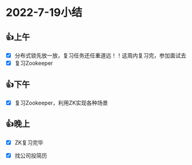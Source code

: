# 2022-7-19小结

## 👍上午

- [x] 分布式锁先放一放，复习任务还任重道远！！这周内复习完，参加面试去
- [x] 复习Zookeeper

## 👍下午

- [x] 复习Zookeeper，利用ZK实现各种场景

## 👍晚上

- [x] ZK复习完毕
- [x] 找公司投简历







